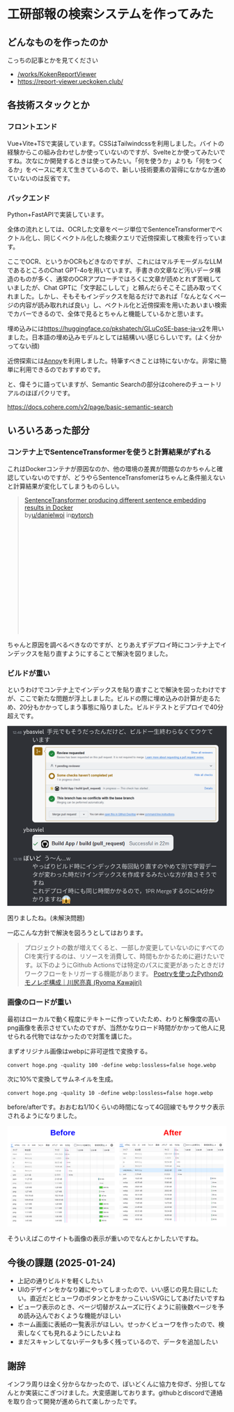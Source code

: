 # 工研部報の検索システムを作ってみた
## どんなものを作ったのか

こっちの記事とかを見てください

- [/works/KokenReportViewer](/works/KokenReportViewer)
- <https://report-viewer.ueckoken.club/>

## 各技術スタックとか
### フロントエンド

Vue+Vite+TSで実装しています。CSSはTailwindcssを利用しました。バイトの経験からこの組み合わせしか使っていないのですが、Svelteとか使ってみたいですね。次なにか開発するときは使ってみたい。「何を使うか」よりも「何をつくるか」をベースに考えて生きているので、新しい技術要素の習得になかなか進めていないのは反省です。


### バックエンド

Python+FastAPIで実装しています。

全体の流れとしては、OCRした文章をページ単位でSentenceTransformerでベクトル化し、同じくベクトル化した検索クエリで近傍探索して検索を行っています。

ここでOCR、というかOCRもどきなのですが、これにはマルチモーダルなLLMであるところのChat GPT-4oを用いています。手書きの文章など汚いデータ構造のものが多く、通常のOCRアプローチではろくに文章が読めとれず苦戦していましたが、Chat GPTに「文字起こしして」と頼んだらそこそこ読み取ってくれました。しかし、そもそもインデックスを貼るだけであれば「なんとなくページの内容が読み取れれば良い」し、ベクトル化と近傍探索を用いたあいまい検索でカバーできるので、全体で見るとちゃんと機能しているかと思います。

埋め込みには<https://huggingface.co/pkshatech/GLuCoSE-base-ja-v2>を用いました。日本語の埋め込みモデルとしては結構いい感じらしいです。(よく分かってない顔)

近傍探索には[Annoy](https://github.com/spotify/annoy)を利用しました。特筆すべきことは特にないかな。非常に簡単に利用できるのでおすすめです。

と、偉そうに語っていますが、Semantic Searchの部分はcohereのチュートリアルのほぼパクリです。

<https://docs.cohere.com/v2/page/basic-semantic-search>

## いろいろあった部分
### コンテナ上でSentenceTransformerを使うと計算結果がずれる

これはDockerコンテナが原因なのか、他の環境の差異が問題なのかちゃんと確認していないのですが、どうやらSentenceTransfomerはちゃんと条件揃えないと計算結果が変化してしまうものらしい。

<blockquote class="reddit-embed-bq" style="height:316px" data-embed-height="316"><a href="https://www.reddit.com/r/pytorch/comments/z9amf3/sentencetransformer_producing_different_sentence/">SentenceTransformer producing different sentence embedding results in Docker</a><br> by<a href="https://www.reddit.com/user/danielwoi/">u/danielwoi</a> in<a href="https://www.reddit.com/r/pytorch/">pytorch</a></blockquote><script async="" src="https://embed.reddit.com/widgets.js" charset="UTF-8"></script>

ちゃんと原因を調べるべきなのですが、とりあえずデプロイ時にコンテナ上でインデックスを貼り直すようにすることで解決を図りました。


### ビルドが重い

というわけでコンテナ上でインデックスを貼り直すことで解決を図ったわけですが、ここで新たな問題が浮上しました。ビルドの際に埋め込みの計算が走るため、20分もかかってしまう事態に陥りました。ビルドテストとデプロイで40分超えです。

![頭を抱える開発メンバー](./2025-01-24_10-55.png)

困りましたね。(未解決問題)

一応こんな方針で解決を図ろうとしてはおります。

> プロジェクトの数が増えてくると、一部しか変更していないのにすべてのCIを実行するのは、リソースを消費して、時間もかかるために避けたいです。以下のようにGithub Actionsでは特定のパスに変更があったときだけワークフローをトリガーする機能があります。
> [Poetryを使ったPythonのモノレポ構成｜川尻亮真 (Ryoma Kawajiri)](https://zenn.dev/tellernovel_inc/articles/27e21b8cca94c8)

### 画像のロードが重い

最初はローカルで動く程度にテキトーに作っていたため、わりと解像度の高いpng画像を表示させていたのですが、当然かなりロード時間がかかって他人に見せられる代物ではなかったので対策を講じた。

まずオリジナル画像はwebpに非可逆性で変換する。
```shell
convert hoge.png -quality 100 -define webp:lossless=false hoge.webp
```

次に10%で変換してサムネイルを生成。
```shell
convert hoge.png -quality 10 -define webp:lossless=false hoge.webp
```

before/afterです。おおむね1/10くらいの時間になって4G回線でもサクサク表示されるようになりました。

![読み込み時間の比較](./2025-01-24_11-06.png)

そういえばこのサイトも画像の表示が重いのでなんとかしたいですね。

## 今後の課題 (2025-01-24)

- 上記の通りビルドを軽くしたい
- UIのデザインをかなり雑にやってしまったので、いい感じの見た目にしたい。直近だとビューワのボタンとかをかっこいいSVGにしてあげたいですね
- ビューワ表示のとき、ページ切替がスムーズに行くように前後数ページを予め読み込んでおくような機能がほしい
- ホーム画面に表紙の一覧表示がほしい。せっかくビューワを作ったので、検索しなくても見れるようにしたいよね
- まだスキャンしてないデータも多く残っているので、データを追加したい


## 謝辞

インフラ周りは全く分からなかったので、ぼいどくんに協力を仰ぎ、分担してなんとか実装にこぎつけました。大変感謝しております。githubとdiscordで連絡を取り合って開発が進められて楽しかったです。

